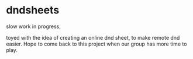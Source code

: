 # dndsheets

slow work in progress,

toyed with the idea of creating an online dnd sheet, to make remote dnd easier.
Hope to come back to this project when our group has more time to play.
